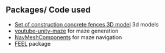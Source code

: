 ## Packages/ Code used
- [Set of construction concrete fences 3D model](https://www.turbosquid.com/3d-models/set-of-construction-concrete-fences-3d-model-1792895) 3d models
- [youtube-unity-maze](https://github.com/gamedolphin/youtube_unity_maze.git) for maze generation
- [NavMeshComponents](https://github.com/Unity-Technologies/NavMeshComponents.git) for maze navigation
- [FEEL](https://assetstore.unity.com/packages/tools/particles-effects/feel-183370) package